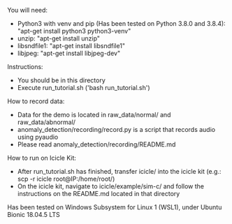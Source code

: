 
You will need:
- Python3 with venv and pip (Has been tested on Python 3.8.0 and 3.8.4): "apt-get install python3 python3-venv"
- unzip: "apt-get install unzip"
- libsndfile1: "apt-get install libsndfile1"
- libjpeg: "apt-get install libjpeg-dev"


Instructions:
- You should be in this directory
- Execute run_tutorial.sh ('bash run_tutorial.sh')

How to record data:
- Data for the demo is located in raw_data/normal/ and raw_data/abnormal/ 
- anomaly_detection/recording/record.py is a script that records audio using pyaudio
- Please read anomaly_detection/recording/README.md

How to run on Icicle Kit:
- After run_tutorial.sh has finished, transfer icicle/ into the icicle kit (e.g.: scp -r icicle root@IP:/home/root/)
- On the icicle kit, navigate to icicle/example/sim-c/ and follow the instructions on the README.md located in that directory

Has been tested on Windows Subsystem for Linux 1 (WSL1), under Ubuntu Bionic 18.04.5 LTS



